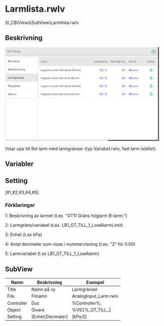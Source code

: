 # Larmlista.rwlv
SI_CB\Views\SubView\Larmlista.rwlv

## Beskrivning

![Alt text](img/AnalogInput_Larm.PNG?raw=true "Bild")

Visar upp till 9st larm med larmgränser (typ Variabel.rwlv, fast larm istället).

## Variabler

## Setting
[#1,#2,#3,#4,#5]

### Förklaringar
1: Beskrivning av larmet (t.ex. "GT11 Gräns höglarm B-larm:")

2: Larmgräns/variabel (t.ex. LB1_GT_TILL_1_LowAlarmLimit)

3: Enhet (t.ex kPa)

4: Antal decimaler som visas i nummervisning (t.ex. "2" för 0.00)

5: Larmvariabel (t.ex LB1_GT_TILL_1_LowAlarm)


## SubView
| Namn | Beskrivning | Exempel |
| --- | --- | --- |
| Title | Namn på vy | Larmgränser |
| File | Filnamn | AnalogInput_Larm.rwlv |
| Controller | Duc | %Controller%. |
| Object | Givare | %VS1%_GT_TILL_1 |
| Setting | [Enhet;Decimaler] | [kPa;0] |
